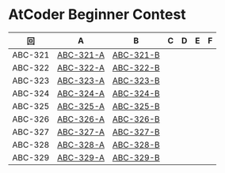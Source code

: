 # AtCoder Beginner Contest

| 回 | A | B | C | D | E | F |
|:---:|:---:|:---:|:---:|:---:|:---:|:---:|
| ABC-321 | [ABC-321-A](ABC-321-A.py) | [ABC-321-B](ABC-321-B.py) |  |  |  |  |
| ABC-322 | [ABC-322-A](ABC-322-A.py) | [ABC-322-B](ABC-322-B.py) |  |  |  |  |
| ABC-323 | [ABC-323-A](ABC-323-A.py) | [ABC-323-B](ABC-323-B.py) |  |  |  |  |
| ABC-324 | [ABC-324-A](ABC-324-A.py) | [ABC-324-B](ABC-324-B.py) |  |  |  |  |
| ABC-325 | [ABC-325-A](ABC-325-A.py) | [ABC-325-B](ABC-325-B.py) |  |  |  |  |
| ABC-326 | [ABC-326-A](ABC-326-A.py) | [ABC-326-B](ABC-326-B.py) |  |  |  |  |
| ABC-327 | [ABC-327-A](ABC-327-A.py) | [ABC-327-B](ABC-327-B.py) |  |  |  |  |
| ABC-328 | [ABC-328-A](ABC-328-A.py) | [ABC-328-B](ABC-328-B.py) |  |  |  |  |
| ABC-329 | [ABC-329-A](ABC-329-A.py) | [ABC-329-B](ABC-329-B.py) |  |  |  |  |
